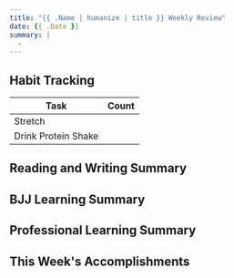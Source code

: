 ```yaml
---
title: "{{ .Name | humanize | title }} Weekly Review"
date: {{ .Date }}
summary: |
  -
---
```


## Habit Tracking

| Task                | Count |
| ------------------- | ----- |
| Stretch             |       |
| Drink Protein Shake |       |

## Reading and Writing Summary

## BJJ Learning Summary

## Professional Learning Summary

## This Week's Accomplishments

